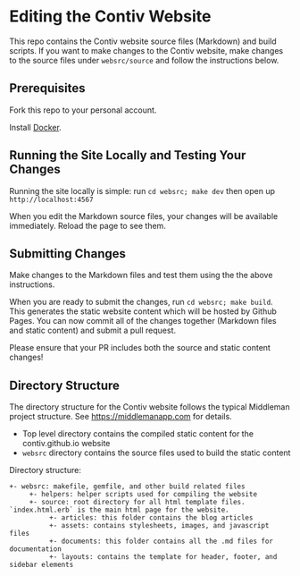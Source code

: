 # Editing the Contiv Website

This repo contains the Contiv website source files (Markdown) and build scripts. If you want to make changes to the Contiv website, make changes to the source files under `websrc/source` and follow the instructions below.

## Prerequisites

Fork this repo to your personal account.

Install [Docker](https://www.docker.com/).

## Running the Site Locally and Testing Your Changes

Running the site locally is simple: run `cd websrc; make dev` then open up `http://localhost:4567`

When you edit the Markdown source files, your changes will be available immediately.  Reload the page to see them.

## Submitting Changes

Make changes to the Markdown files and test them using the the above instructions.

When you are ready to submit the changes, run `cd websrc; make build`. This generates the static website content which will be hosted by Github Pages. You can now commit all of the changes together (Markdown files and static content) and submit a pull request.

Please ensure that your PR includes both the source and static content changes!

## Directory Structure

The directory structure for the Contiv website follows the typical Middleman project structure. See https://middlemanapp.com for details.

- Top level directory contains the compiled static content for the contiv.github.io website
- `websrc` directory contains the source files used to build the static content

Directory structure:

```
+- websrc: makefile, gemfile, and other build related files
	 +- helpers: helper scripts used for compiling the website
	 +- source: root directory for all html template files. `index.html.erb` is the main html page for the website.
		  +- articles: this folder contains the blog articles
		  +- assets: contains stylesheets, images, and javascript files
		  +- documents: this folder contains all the .md files for documentation
		  +- layouts: contains the template for header, footer, and sidebar elements
```
